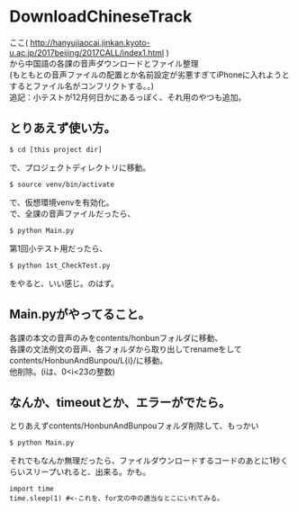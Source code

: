 # DownloadChineseTrack
ここ( http://hanyujiaocai.jinkan.kyoto-u.ac.jp/2017beijing/2017CALL/index1.html )  
から中国語の各課の音声ダウンロードとファイル整理  
(もともとの音声ファイルの配置とか名前設定が劣悪すぎてiPhoneに入れようとするとファイル名がコンフリクトする。。)<br>
追記：小テストが12月何日かにあるっぽく、それ用のやつも追加。
## とりあえず使い方。

```
$ cd [this project dir]
```
で、プロジェクトディレクトリに移動。
```
$ source venv/bin/activate
```
で、仮想環境venvを有効化。<br>
で、全課の音声ファイルだったら、
```
$ python Main.py
```
第1回小テスト用だったら、
```
$ python 1st_CheckTest.py
```
をやると、いい感じ。のはず。

## Main.pyがやってること。
各課の本文の音声のみをcontents/honbunフォルダに移動、    
各課の文法例文の音声、各フォルダから取り出してrenameをしてcontents/HonbunAndBunpou/L{i}/に移動。<br>
他削除。(iは、0<i<23の整数)

## なんか、timeoutとか、エラーがでたら。
とりあえずcontents/HonbunAndBunpouフォルダ削除して、もっかい
```
$ python Main.py
```
それでもなんか無理だったら、ファイルダウンロードするコードのあとに1秒くらいスリープいれると、出来る。かも。
```
import time
time.sleep(1) #<-これを、for文の中の適当なとこにいれてみる。
```   
